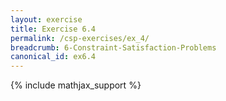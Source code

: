 ```yaml
---
layout: exercise
title: Exercise 6.4
permalink: /csp-exercises/ex_4/
breadcrumb: 6-Constraint-Satisfaction-Problems
canonical_id: ex6.4
---
```


{% include mathjax_support %}

